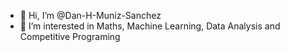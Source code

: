 - 👋 Hi, I’m @Dan-H-Muniz-Sanchez
- 👀 I’m interested in Maths, Machine Learning, Data Analysis and Competitive Programing

